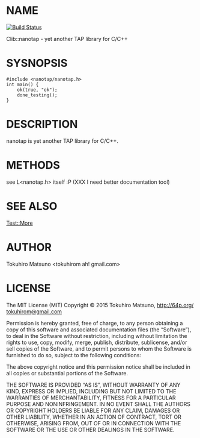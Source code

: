 # NAME

[![Build Status](https://travis-ci.org/tokuhirom/nanotap.svg?branch=master)](https://travis-ci.org/tokuhirom/nanotap)

Clib::nanotap - yet another TAP library for C/C++

# SYSNOPSIS

    #include <nanotap/nanotap.h>
    int main() {
        ok(true, "ok");
        done_testing();
    }

# DESCRIPTION

nanotap is yet another TAP library for C/C++.

# METHODS

see L<nanotap.h> itself :P
(XXX I need better documentation tool)

# SEE ALSO

[Test::More](http://search.cpan.org/search?mode=module&query=Test::More)

# AUTHOR

Tokuhiro Matsuno <tokuhirom ah! gmail.com>

# LICENSE

The MIT License (MIT)
Copyright © 2015 Tokuhiro Matsuno, http://64p.org/ <tokuhirom@gmail.com>

Permission is hereby granted, free of charge, to any person obtaining a copy
of this software and associated documentation files (the “Software”), to deal
in the Software without restriction, including without limitation the rights
to use, copy, modify, merge, publish, distribute, sublicense, and/or sell
copies of the Software, and to permit persons to whom the Software is
furnished to do so, subject to the following conditions:

The above copyright notice and this permission notice shall be included in
all copies or substantial portions of the Software.

THE SOFTWARE IS PROVIDED “AS IS”, WITHOUT WARRANTY OF ANY KIND, EXPRESS OR
IMPLIED, INCLUDING BUT NOT LIMITED TO THE WARRANTIES OF MERCHANTABILITY,
FITNESS FOR A PARTICULAR PURPOSE AND NONINFRINGEMENT. IN NO EVENT SHALL THE
AUTHORS OR COPYRIGHT HOLDERS BE LIABLE FOR ANY CLAIM, DAMAGES OR OTHER
LIABILITY, WHETHER IN AN ACTION OF CONTRACT, TORT OR OTHERWISE, ARISING FROM,
OUT OF OR IN CONNECTION WITH THE SOFTWARE OR THE USE OR OTHER DEALINGS IN
THE SOFTWARE.
